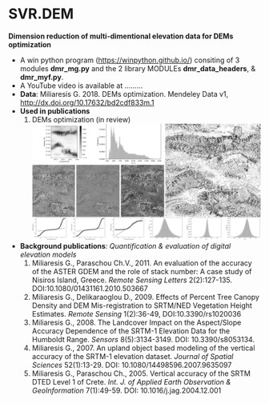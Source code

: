# SVR.DEM
**Dimension reduction of multi-dimentional elevation data for DEMs optimization**
* A win python program (https://winpython.github.io/) consiting of 3 modules **dmr_mg.py** and the 2 library MODULEs **dmr_data_headers**, & **dmr_myf.py**.
* A YouTube video is available at .........
* **Data**: Miliaresis G. 2018. DEMs optimization. Mendeley Data v1, http://dx.doi.org/10.17632/bd2cdf833m.1
* **Used in publications**
  1. DEMs optimization (in review)
![Example of output images](https://github.com/miliaresis/SVR.DEM/blob/master/mapping.png)
* **Background publications**: *Quantification & evaluation of digital elevation models*
  1. Miliaresis G., Paraschou Ch.V., 2011. An evaluation of the accuracy of the ASTER GDEM and the role of stack number: A case study of   Nisiros Island, Greece. *Remote Sensing Letters*  2(2):127-135. DOI:10.1080/01431161.2010.503667 
  1. Miliaresis G., Delikaraoglou D., 2009. Effects of Percent Tree Canopy Density and DEM Mis-registration to SRTM/NED Vegetation Height Estimates. *Remote Sensing* 1(2):36-49, DOI:10.3390/rs1020036 
  1. Miliaresis G., 2008. The Landcover Impact on the Aspect/Slope Accuracy Dependence of the SRTM-1 Elevation Data for the Humboldt Range. *Sensors* 8(5):3134-3149. DOI: 10.3390/s8053134. 
  1. Miliaresis G., 2007. An upland object based modeling of the vertical accuracy of the SRTM-1 elevation dataset. *Journal of Spatial Sciences* 52(1):13-29. DOI: 10.1080/14498596.2007.9635097 
  1. Miliaresis G., Paraschou Ch., 2005. Vertical accuracy of the SRTM DTED Level 1 of Crete. *Int. J. of Applied Earth Observation & GeoInformation* 7(1):49-59. DOI: 10.1016/j.jag.2004.12.001 
